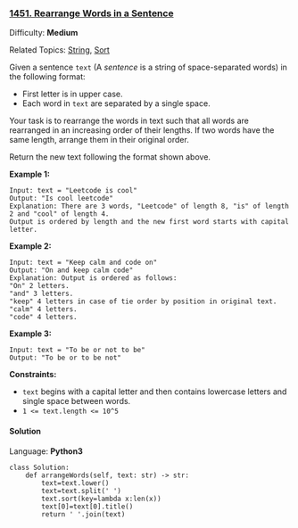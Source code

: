 ### [1451\. Rearrange Words in a Sentence](https://leetcode.com/problems/rearrange-words-in-a-sentence/)

Difficulty: **Medium**  

Related Topics: [String](https://leetcode.com/tag/string/), [Sort](https://leetcode.com/tag/sort/)


Given a sentence `text` (A _sentence_ is a string of space-separated words) in the following format:

*   First letter is in upper case.
*   Each word in `text` are separated by a single space.

Your task is to rearrange the words in text such that all words are rearranged in an increasing order of their lengths. If two words have the same length, arrange them in their original order.

Return the new text following the format shown above.

**Example 1:**

```
Input: text = "Leetcode is cool"
Output: "Is cool leetcode"
Explanation: There are 3 words, "Leetcode" of length 8, "is" of length 2 and "cool" of length 4.
Output is ordered by length and the new first word starts with capital letter.
```

**Example 2:**

```
Input: text = "Keep calm and code on"
Output: "On and keep calm code"
Explanation: Output is ordered as follows:
"On" 2 letters.
"and" 3 letters.
"keep" 4 letters in case of tie order by position in original text.
"calm" 4 letters.
"code" 4 letters.
```

**Example 3:**

```
Input: text = "To be or not to be"
Output: "To be or to be not"
```

**Constraints:**

*   `text` begins with a capital letter and then contains lowercase letters and single space between words.
*   `1 <= text.length <= 10^5`


#### Solution

Language: **Python3**

```python3
class Solution:
    def arrangeWords(self, text: str) -> str:
        text=text.lower()
        text=text.split(' ')
        text.sort(key=lambda x:len(x))
        text[0]=text[0].title()
        return ' '.join(text)
```
